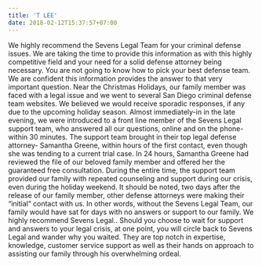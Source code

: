 ```yaml
---
title: 'T LEE'
date: 2018-02-12T15:37:57+07:00
---
```


We highly recommend the Sevens Legal Team for your criminal defense issues. We are taking the time to provide this information as with this highly competitive field and your need for a solid defense attorney being necessary. You are not going to know how to pick your best defense team. We are confident this information provides the answer to that very important question. Near the Christmas Holidays, our family member was faced with a legal issue and we went to several San Diego criminal defense team websites. We believed we would receive sporadic responses, if any due to the upcoming holiday season. Almost immediately-in in the late evening, we were introduced to a front line member of the Sevens Legal support team, who answered all our questions, online and on the phone- within 30 minutes. The support team brought in their top legal defense attorney- Samantha Greene, within hours of the first contact, even though she was tending to a current trial case. In 24 hours, Samantha Greene had reviewed the file of our beloved family member and offered her the guaranteed free consultation. During the entire time, the support team provided our family with repeated counseling and support during our crisis, even during the holiday weekend. It should be noted, two days after the release of our family member, other defense attorneys were making their “initial” contact with us. In other words, without the Sevens Legal Team, our family would have sat for days with no answers or support to our family. We highly recommend Sevens Legal.. Should you choose to wait for support and answers to your legal crisis, at one point, you will circle back to Sevens Legal and wander why you waited. They are top notch in expertise, knowledge, customer service support as well as their hands on approach to assisting our family through his overwhelming ordeal.